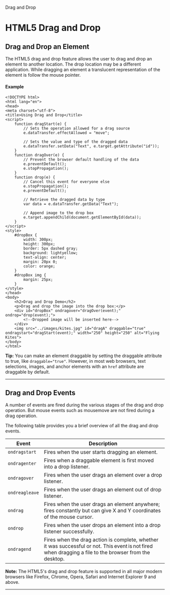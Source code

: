 Drag and Drop


# HTML5 Drag and Drop

## Drag and Drop an Element

The HTML5 drag and drop feature allows the user to drag and drop an element to another location. The drop location may be a different application. While dragging an element a translucent representation of the element is follow the mouse pointer.

#### Example

```markup
<!DOCTYPE html>
<html lang="en">
<head>
<meta charset="utf-8">
<title>Using Drag and Drop</title>
<script>
    function dragStart(e) {
        // Sets the operation allowed for a drag source
        e.dataTransfer.effectAllowed = "move";
    
        // Sets the value and type of the dragged data
        e.dataTransfer.setData("Text", e.target.getAttribute("id"));
    }
    function dragOver(e) {
        // Prevent the browser default handling of the data
        e.preventDefault();
        e.stopPropagation();
    }
    function drop(e) {
        // Cancel this event for everyone else
        e.stopPropagation();
        e.preventDefault();
    
        // Retrieve the dragged data by type
        var data = e.dataTransfer.getData("Text");
    
        // Append image to the drop box
        e.target.appendChild(document.getElementById(data));
    }
</script>
<style>
    #dropBox {
        width: 300px;
        height: 300px;
        border: 5px dashed gray;
        background: lightyellow;
        text-align: center;
        margin: 20px 0;
        color: orange;
    }
    #dropBox img {
        margin: 25px;
    }
</style>
</head>
<body>
    <h2>Drag and Drop Demo</h2>
    <p>Drag and drop the image into the drop box:</p>
    <div id="dropBox" ondragover="dragOver(event);" ondrop="drop(event);">
        <!--Dropped image will be inserted here-->
    </div>
    <img src="../images/kites.jpg" id="dragA" draggable="true" ondragstart="dragStart(event);" width="250" height="250" alt="Flying Kites">
</body>
</html>
```

**Tip:** You can make an element draggable by setting the draggable attribute to true, like `draggable="true"`. However, in most web browsers, text selections, images, and anchor elements with an `href` attribute are draggable by default.

* * *

## Drag and Drop Events

A number of events are fired during the various stages of the drag and drop operation. But mouse events such as mousemove are not fired during a drag operation.

The following table provides you a brief overview of all the drag and drop events.

| Event | Description |
| --- | --- |
| `ondragstart` | Fires when the user starts dragging an element. |
| `ondragenter` | Fires when a draggable element is first moved into a drop listener. |
| `ondragover` | Fires when the user drags an element over a drop listener. |
| `ondreagleave` | Fires when the user drags an element out of drop listener. |
| `ondrag` | Fires when the user drags an element anywhere; fires constantly but can give X and Y coordinates of the mouse cursor. |
| `ondrop` | Fires when the user drops an element into a drop listener successfully. |
| `ondragend` | Fires when the drag action is complete, whether it was successful or not. This event is not fired when dragging a file to the browser from the desktop. |

**Note:** The HTML5's drag and drop feature is supported in all major modern browsers like Firefox, Chrome, Opera, Safari and Internet Explorer 9 and above.

* * *